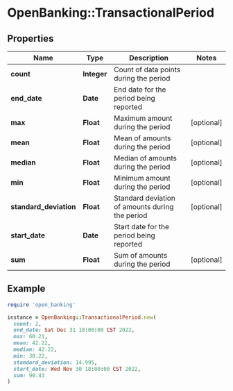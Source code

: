 # OpenBanking::TransactionalPeriod

## Properties

| Name | Type | Description | Notes |
| ---- | ---- | ----------- | ----- |
| **count** | **Integer** | Count of data points during the period |  |
| **end_date** | **Date** | End date for the period being reported |  |
| **max** | **Float** | Maximum amount during the period | [optional] |
| **mean** | **Float** | Mean of amounts during the period | [optional] |
| **median** | **Float** | Median of amounts during the period | [optional] |
| **min** | **Float** | Minimum amount during the period | [optional] |
| **standard_deviation** | **Float** | Standard deviation of amounts during the period | [optional] |
| **start_date** | **Date** | Start date for the period being reported |  |
| **sum** | **Float** | Sum of amounts during the period | [optional] |

## Example

```ruby
require 'open_banking'

instance = OpenBanking::TransactionalPeriod.new(
  count: 2,
  end_date: Sat Dec 31 18:00:00 CST 2022,
  max: 60.21,
  mean: 42.22,
  median: 42.22,
  min: 30.22,
  standard_deviation: 14.995,
  start_date: Wed Nov 30 18:00:00 CST 2022,
  sum: 90.43
)
```

